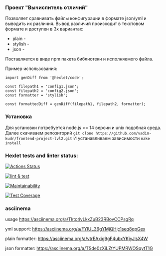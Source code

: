 ### Проект "Вычислитель отличий"
Позволяет сравнивать файлы конфигурации в формате json/yml и выводить их различия. Вывод различий происходит в текстовом формате и доступен в 3х вариантах:

* plain - 
* stylish -
* json - 

Поставляется в виде npm пакета библиотеки и исполняемого файла.

Пример использования:

```
import genDiff from '@hexlet/code';

const filepath1 = 'config1.json';
const filepath2 = 'config2.json';
const formatter = 'stylish';

const formattedDiff = genDiff(filepath1, filepath2, formatter);

```

### Установка

Для установки потребуется node.js >= 14 версии и unix подобная среда.
Далее скачиваем репозиторий `git clone https://github.com/vadim-kudr/frontend-project-lvl2.git`
И устанавливаем зависимости `make install`

### Hexlet tests and linter status:
[![Actions Status](https://github.com/vadim-kudr/frontend-project-lvl2/actions/workflows/hexlet-check.yml)](https://github.com/vadim-kudr/frontend-project-lvl2/workflows/hexlet-check/badge.svg)

[![lint & test](https://github.com/vadim-kudr/frontend-project-lvl2/actions/workflows/check.yml)](https://github.com/vadim-kudr/frontend-project-lvl2/workflows/lint%20&%20test/badge.svg)

[![Maintainability](https://api.codeclimate.com/v1/badges/27fa21068d56a2a4b9d9/maintainability)](https://codeclimate.com/github/vadim-kudr/frontend-project-lvl2/maintainability)

[![Test Coverage](https://api.codeclimate.com/v1/badges/27fa21068d56a2a4b9d9/test_coverage)](https://codeclimate.com/github/vadim-kudr/frontend-project-lvl2/test_coverage)

### asciinema
usage https://asciinema.org/a/Tktc4vLkxZuB23RBovCCPsgRq

yml support: https://asciinema.org/a/FYlUL36gYMjQHjc1seq8qpGex

plain formatter: https://asciinema.org/a/vtrEAxig9gF4ubxYKjyJlsX4W

json formatter: https://asciinema.org/a/TSde0zXiLZtYUPMRWOSqvtT1G